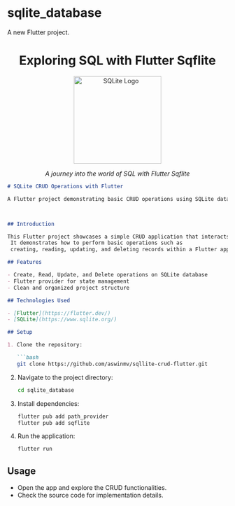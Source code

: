 # sqlite_database

A new Flutter project.

<h1 align="center">Exploring SQL with Flutter Sqflite</h1>

<p align="center">
  <img src="https://cdn.pixabay.com/photo/2013/09/18/12/13/sqlite-183454_1280.png" alt="SQLite Logo" width="200">
</p>


<p align="center">
  <em>A journey into the world of SQL with Flutter Sqflite</em>
</p>

```markdown
# SQLite CRUD Operations with Flutter

A Flutter project demonstrating basic CRUD operations using SQLite database.



## Introduction

This Flutter project showcases a simple CRUD application that interacts with an SQLite database.
 It demonstrates how to perform basic operations such as
 creating, reading, updating, and deleting records within a Flutter application.

## Features

- Create, Read, Update, and Delete operations on SQLite database
- Flutter provider for state management
- Clean and organized project structure

## Technologies Used

- [Flutter](https://flutter.dev/)
- [SQLite](https://www.sqlite.org/)

## Setup

1. Clone the repository:

   ```bash
   git clone https://github.com/aswinmv/sqllite-crud-flutter.git
   ```

2. Navigate to the project directory:

   ```bash
   cd sqlite_database
   ```

3. Install dependencies:

   ```bash
   flutter pub add path_provider
   flutter pub add sqflite 
   ```

4. Run the application:

   ```bash
   flutter run
   ```

## Usage

- Open the app and explore the CRUD functionalities.
- Check the source code for implementation details.




